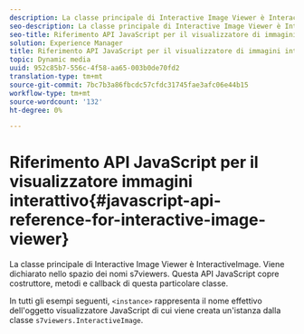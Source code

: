 ```yaml
---
description: La classe principale di Interactive Image Viewer è InteractiveImage. Viene dichiarato nello spazio dei nomi s7viewers. Questa API JavaScript copre costruttore, metodi e callback di questa particolare classe.
seo-description: La classe principale di Interactive Image Viewer è InteractiveImage. Viene dichiarato nello spazio dei nomi s7viewers. Questa API JavaScript copre costruttore, metodi e callback di questa particolare classe.
seo-title: Riferimento API JavaScript per il visualizzatore di immagini interattivo
solution: Experience Manager
title: Riferimento API JavaScript per il visualizzatore di immagini interattivo
topic: Dynamic media
uuid: 952c85b7-556c-4f58-aa65-003b0de70fd2
translation-type: tm+mt
source-git-commit: 7bc7b3a86fbcdc57cfdc31745fae3afc06e44b15
workflow-type: tm+mt
source-wordcount: '132'
ht-degree: 0%

---
```



# Riferimento API JavaScript per il visualizzatore immagini interattivo{#javascript-api-reference-for-interactive-image-viewer}

La classe principale di Interactive Image Viewer è InteractiveImage. Viene dichiarato nello spazio dei nomi s7viewers. Questa API JavaScript copre costruttore, metodi e callback di questa particolare classe.

In tutti gli esempi seguenti, `<instance>` rappresenta il nome effettivo dell&#39;oggetto visualizzatore JavaScript di cui viene creata un&#39;istanza dalla classe `s7viewers.InteractiveImage`.
